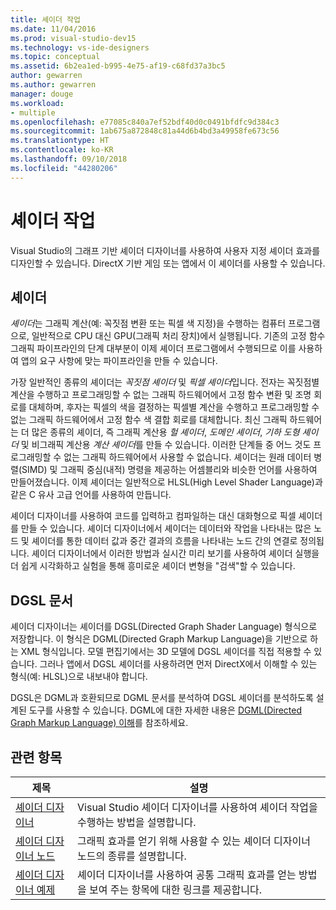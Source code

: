 ```yaml
---
title: 셰이더 작업
ms.date: 11/04/2016
ms.prod: visual-studio-dev15
ms.technology: vs-ide-designers
ms.topic: conceptual
ms.assetid: 6b2ea1ed-b995-4e75-af19-c68fd37a3bc5
author: gewarren
ms.author: gewarren
manager: douge
ms.workload:
- multiple
ms.openlocfilehash: e77085c840a7ef52bdf40d0c0491bfdfc9d384c3
ms.sourcegitcommit: 1ab675a872848c81a44d6b4bd3a49958fe673c56
ms.translationtype: HT
ms.contentlocale: ko-KR
ms.lasthandoff: 09/10/2018
ms.locfileid: "44280206"
---
```

# <a name="work-with-shaders"></a>셰이더 작업

Visual Studio의 그래프 기반 셰이더 디자이너를 사용하여 사용자 지정 셰이더 효과를 디자인할 수 있습니다. DirectX 기반 게임 또는 앱에서 이 셰이더를 사용할 수 있습니다.

## <a name="shaders"></a>셰이더

*셰이더*는 그래픽 계산(예: 꼭짓점 변환 또는 픽셀 색 지정)을 수행하는 컴퓨터 프로그램으로, 일반적으로 CPU 대신 GPU(그래픽 처리 장치)에서 실행됩니다. 기존의 고정 함수 그래픽 파이프라인의 단계 대부분이 이제 셰이더 프로그램에서 수행되므로 이를 사용하여 앱의 요구 사항에 맞는 파이프라인을 만들 수 있습니다.

가장 일반적인 종류의 셰이더는 *꼭짓점 셰이더* 및 *픽셀 셰이더*입니다. 전자는 꼭짓점별 계산을 수행하고 프로그래밍할 수 없는 그래픽 하드웨어에서 고정 함수 변환 및 조명 회로를 대체하며, 후자는 픽셀의 색을 결정하는 픽셀별 계산을 수행하고 프로그래밍할 수 없는 그래픽 하드웨어에서 고정 함수 색 결합 회로를 대체합니다. 최신 그래픽 하드웨어는 더 많은 종류의 셰이더, 즉 그래픽 계산용 *헐 셰이더*, *도메인 셰이더*, *기하 도형 셰이더* 및 비그래픽 계산용 *계산 셰이더*를 만들 수 있습니다. 이러한 단계들 중 어느 것도 프로그래밍할 수 없는 그래픽 하드웨어에서 사용할 수 없습니다. 셰이더는 원래 데이터 병렬(SIMD) 및 그래픽 중심(내적) 명령을 제공하는 어셈블리와 비슷한 언어를 사용하여 만들어졌습니다. 이제 셰이더는 일반적으로 HLSL(High Level Shader Language)과 같은 C 유사 고급 언어를 사용하여 만듭니다.

셰이더 디자이너를 사용하여 코드를 입력하고 컴파일하는 대신 대화형으로 픽셀 셰이더를 만들 수 있습니다. 셰이더 디자이너에서 셰이더는 데이터와 작업을 나타내는 많은 노드 및 셰이더를 통한 데이터 값과 중간 결과의 흐름을 나타내는 노드 간의 연결로 정의됩니다. 셰이더 디자이너에서 이러한 방법과 실시간 미리 보기를 사용하여 셰이더 실행을 더 쉽게 시각화하고 실험을 통해 흥미로운 셰이더 변형을 "검색"할 수 있습니다.

## <a name="dgsl-documents"></a>DGSL 문서

셰이더 디자이너는 셰이더를 DGSL(Directed Graph Shader Language) 형식으로 저장합니다. 이 형식은 DGML(Directed Graph Markup Language)을 기반으로 하는 XML 형식입니다. 모델 편집기에서는 3D 모델에 DGSL 셰이더를 직접 적용할 수 있습니다. 그러나 앱에서 DGSL 셰이더를 사용하려면 먼저 DirectX에서 이해할 수 있는 형식(예: HLSL)으로 내보내야 합니다.

DGSL은 DGML과 호환되므로 DGML 문서를 분석하여 DGSL 셰이더를 분석하도록 설계된 도구를 사용할 수 있습니다. DGML에 대한 자세한 내용은 [DGML(Directed Graph Markup Language) 이해](../modeling/customize-code-maps-by-editing-the-dgml-files.md)를 참조하세요.

## <a name="related-topics"></a>관련 항목

|제목|설명|
|-----------|-----------------|
|[셰이더 디자이너](../designers/shader-designer.md)|Visual Studio 셰이더 디자이너를 사용하여 셰이더 작업을 수행하는 방법을 설명합니다.|
|[셰이더 디자이너 노드](../designers/shader-designer-nodes.md)|그래픽 효과를 얻기 위해 사용할 수 있는 셰이더 디자이너 노드의 종류를 설명합니다.|
|[셰이더 디자이너 예제](../designers/shader-designer-examples.md)|셰이더 디자이너를 사용하여 공통 그래픽 효과를 얻는 방법을 보여 주는 항목에 대한 링크를 제공합니다.|